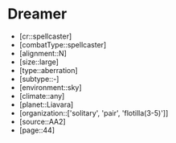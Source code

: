 
# Dreamer

- [cr::spellcaster]
- [combatType::spellcaster]
- [alignment::N]
- [size::large]
- [type::aberration]
- [subtype::-]
- [environment::sky]
- [climate::any]
- [planet::Liavara]
- [organization::['solitary', 'pair', 'flotilla(3-5)']]
- [source::AA2]
- [page::44]
